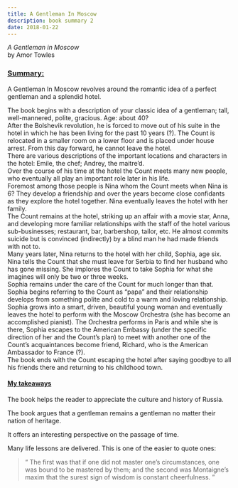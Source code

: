 ```yaml
---
title: A Gentleman In Moscow
description: book summary 2
date: 2018-01-22
---
```


*A Gentleman in Moscow*<br>
by Amor Towles


### <u> Summary: </u>

A Gentleman In Moscow revolves around the romantic idea of a perfect gentleman and a splendid hotel. <br>

The book begins with a description of your classic idea of a gentleman; tall, well-mannered, polite, gracious. Age: about 40? <br>
After the Bolshevik revolution, he is forced to move out of his suite in the hotel in which he has been living for the past 10 years (?). The Count is relocated in a smaller room on a lower floor and is placed under house arrest. From this day forward, he cannot leave the hotel. <br>
There are various descriptions of the important locations and characters in the hotel: Emile, the chef; Andrey, the maitre’d. <br>
Over the course of his time at the hotel the Count meets many new people, who eventually all play an important role later in his life. <br>
Foremost among those people is Nina whom the Count meets when Nina is 6? They develop a friendship and over the years become close confidants as they explore the hotel together. Nina eventually leaves the hotel with her family. <br>
The Count remains at the hotel, striking up an affair with a movie star, Anna, and developing more familiar relationships with the staff of the hotel various sub-businesses; restaurant, bar, barbershop, tailor, etc. He almost commits suicide but is convinced (indirectly) by a blind man he had made friends with not to. <br>
Many years later, Nina returns to the hotel with her child, Sophia, age six. Nina tells the Count that she must leave for Serbia to find her husband who has gone missing. She implores the Count to take Sophia for what she imagines will only be two or three weeks. <br>
Sophia remains under the care of the Count for much longer than that. Sophia begins referring to the Count as “papa” and their relationship develops from something polite and cold to a warm and loving relationship. <br>
Sophia grows into a smart, driven, beautiful young woman and eventually leaves the hotel to perform with the Moscow Orchestra (she has become an accomplished pianist). The Orchestra performs in Paris and while she is there, Sophia escapes to the American Embassy (under the specific direction of her and the Count’s plan) to meet with another one of the Count’s acquaintances become friend, Richard, who is the American Ambassador to France (?). <br>
The book ends with the Count escaping the hotel after saying goodbye to all his friends there and returning to his childhood town. <br>

#### <u> My takeaways </u>

The book helps the reader to appreciate the culture and history of Russia.

The book argues that a gentleman remains a gentleman no matter their nation of heritage.

It offers an interesting perspective on the passage of time.

Many life lessons are delivered. This is one of the easier to quote ones:

>“ The first was that if one did not master one’s circumstances, one was bound to be mastered by them; and the second was Montaigne’s maxim that the surest sign of wisdom is constant cheerfulness. ”
